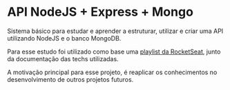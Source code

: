# API NodeJS + Express + Mongo

Sistema básico para estudar e aprender a estruturar, utilizar e criar uma API utilizando NodeJS e o banco MongoDB.

Para esse estudo foi utilizado como base uma [playlist da RocketSeat](https://youtube.com/playlist?list=PL85ITvJ7FLoiXVwHXeOsOuVppGbBzo2dp), junto da documentação das techs utilizadas.

A motivação principal para esse projeto, é reaplicar os conhecimentos no desenvolvimento de outros projetos futuros.

